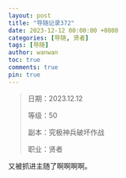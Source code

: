 ```yaml
---
layout: post
title: "导随记录372"
date: 2023-12-12 00:00:00 +0800
categories: [导随, 贤者]
tags: [导随]
author: wanwan
toc: true
comments: true
pin: true
---
```

> 日期：2023.12.12
>
> 等级：50
>
> 副本：究极神兵破坏作战
>
> 职业：贤者

又被抓进主随了啊啊啊啊。